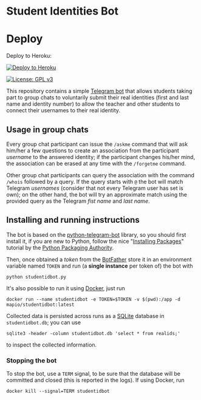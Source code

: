 # Student Identities Bot



# Deploy
Deploy to Heroku:
<p align="left"><a href="https://heroku.com/deploy"> <img src="https://www.herokucdn.com/deploy/button.svg" alt="Deploy to Heroku" /></a></p>



[![License: GPL v3](https://img.shields.io/badge/License-GPL%20v3-blue.svg)](http://www.gnu.org/licenses/gpl-3.0)

This repository contains a simple [Telegram bot](https://core.telegram.org/bots)
that allows students taking part to group chats to voluntarily submit their real
identities (first and last name and identity number) to allow the teacher and
other students to connect their usernames to their real identity.

## Usage in group chats

Every group chat participant can issue the `/askme` command that will ask
him/her a few questions to create an association from the participant *username*
to the answered identity; if the participant changes his/her mind, the
association can be erased at any time with the `/forgetme` command.

Other group chat participants can query the association with the command
`/whois` followed by a query. If the query starts with `@` the bot will match
Telegram *usernames* (consider that not every Telegram user has set is own); on
the other hand, the bot will try an approximate match using the provided query
as the Telegram *fist name* and *last name*.

## Installing and running instructions

The bot is based on the
[python-telegram-bot](https://github.com/python-telegram-bot/python-telegram-bot)
library, so you should first install it, if you are new to Python, follow the nice
"[Installing Packages](https://packaging.python.org/tutorials/installing-packages/)" tutorial by the [Python Packaging Authority](https://www.pypa.io/).

Then, once obtained a *token* from the
[BotFather](https://telegram.me/BotFather) store it in an environment variable
named `TOKEN` and run (a **single instance** per token of) the bot with

    python studentidbot.py

It's also possible to run it using [Docker](https://www.docker.com/), just run

    docker run --name studentidbot -e TOKEN=$TOKEN -v $(pwd):/app -d mapio/studentidbot:latest

Collected data is persisted across runs as a [SQLite](https://www.sqlite.org/)
database in `studentidbot.db`; you can use

    sqlite3 -header -column studentidbot.db 'select * from realids;'

to inspect the collected information.

### Stopping the bot

To stop the bot, use a `TERM` signal, to be sure that the database will be
committed and closed (this is reported in the logs). If using Docker, run

    docker kill --signal=TERM studentidbot
